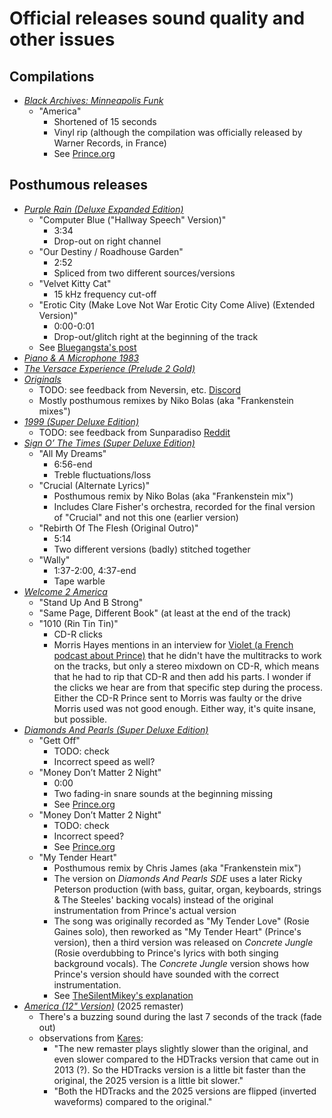 # Official releases sound quality and other issues

## Compilations

* [*Black Archives: Minneapolis Funk*](https://princevault.com/index.php?title=Album:_Black_Archives:_Minneapolis_Funk)
  * "America"
    * Shortened of 15 seconds
    * Vinyl rip (although the compilation was officially released by Warner Records, in France)
    * See [Prince.org](https://prince.org/msg/7/471025)

## Posthumous releases

* [*Purple Rain (Deluxe Expanded Edition)*](https://princevault.com/index.php?title=Album:_Purple_Rain_Deluxe)
  * "Computer Blue ("Hallway Speech" Version)"
    * 3:34
    * Drop-out on right channel
  * "Our Destiny / Roadhouse Garden"
    * 2:52
    * Spliced from two different sources/versions
  * "Velvet Kitty Cat"
    * 15 kHz frequency cut-off
  * "Erotic City (Make Love Not War Erotic City Come Alive) (Extended Version)"
    * 0:00-0:01
    * Drop-out/glitch right at the beginning of the track
  * See [Bluegangsta's post](https://prince.org/msg/7/443883)
* [*Piano & A Microphone 1983*](https://princevault.com/index.php?title=Album:_Piano_%26_A_Microphone_1983)
* [*The Versace Experience (Prelude 2 Gold)*](https://princevault.com/index.php?title=Album:_The_Versace_Experience_(Prelude_2_Gold))
* [*Originals*](https://princevault.com/index.php?title=Album:_Originals)
  * TODO: see feedback from Neversin, etc. [Discord](https://discord.com/channels/1156274456168239135/1156274456889667667/1300849682700046449)
  * Mostly posthumous remixes by Niko Bolas (aka "Frankenstein mixes")
* [*1999 (Super Deluxe Edition)*](https://princevault.com/index.php?title=Album:_1999_Deluxe)
  * TODO: see feedback from Sunparadiso [Reddit](https://www.reddit.com/r/PRINCE/comments/1gp4677/why_does_the_estate_fire_all_the_people_who_are/)  
* [*Sign O’ The Times (Super Deluxe Edition)*](https://princevault.com/index.php?title=Album:_Sign_O%E2%80%99_The_Times_Deluxe)
  * "All My Dreams"
    * 6:56-end
    * Treble fluctuations/loss
  * "Crucial (Alternate Lyrics)"
    * Posthumous remix by Niko Bolas (aka "Frankenstein mix")
    * Includes Clare Fisher's orchestra, recorded for the final version of "Crucial" and not this one (earlier version)
  * "Rebirth Of The Flesh (Original Outro)"
    * 5:14
    * Two different versions (badly) stitched together
  * "Wally"
    * 1:37-2:00, 4:37-end
    * Tape warble
* [*Welcome 2 America*](https://princevault.com/index.php?title=Album:_Welcome_2_America)
  * "Stand Up And B Strong"
  * "Same Page, Different Book" (at least at the end of the track)
  * "1010 (Rin Tin Tin)"
    * CD-R clicks
    * Morris Hayes mentions in an interview for [Violet (a French podcast about Prince)](https://podcast.ausha.co/violet/welcome-2-america-le-monde-selon-prince) that he didn't have the multitracks to work on the tracks, but only a stereo mixdown on CD-R, which means that he had to rip that CD-R and then add his parts. I wonder if the clicks we hear are from that specific step during the process. Either the CD-R Prince sent to Morris was faulty or the drive Morris used was not good enough. Either way, it's quite insane, but possible.
* [*Diamonds And Pearls (Super Deluxe Edition)*](https://princevault.com/index.php?title=Album:_Diamonds_And_Pearls_SuperDeluxe)
  * "Gett Off"
    * TODO: check 
    * Incorrect speed as well?
  * "Money Don’t Matter 2 Night"
    * 0:00
    * Two fading-in snare sounds at the beginning missing
    * See [Prince.org](https://prince.org/msg/7/470977?&pg=2)
  * "Money Don’t Matter 2 Night"
    * TODO: check
    * Incorrect speed?
    * See [Prince.org](https://prince.org/msg/7/470977?&pg=2)
  * "My Tender Heart"
    * Posthumous remix by Chris James (aka "Frankenstein mix")
    * The version on *Diamonds And Pearls SDE* uses a later Ricky Peterson production (with bass, guitar, organ, keyboards, strings & The Steeles' backing vocals) instead of the original instrumentation from Prince's actual version
    * The song was originally recorded as "My Tender Love" (Rosie Gaines solo), then reworked as "My Tender Heart" (Prince's version), then a third version was released on *Concrete Jungle* (Rosie overdubbing to Prince's lyrics with both singing background vocals). The *Concrete Jungle* version shows how Prince's version should have sounded with the correct instrumentation.
    * See [TheSilentMikey's explanation](https://discord.com/channels/1156274456168239135/1156274456889667667/1381999944357122159)
* [*America (12" Version)*](https://princevault.com/index.php/Single:_America) (2025 remaster)
    * There's a buzzing sound during the last 7 seconds of the track (fade out)
    * observations from [Kares](https://discord.com/channels/1156274456168239135/1156274456889667667/1390388616340963383):
      * "The new remaster plays slightly slower than the original, and even slower compared to the HDTracks version that came out in 2013 (?). So the HDTracks version is a little bit faster than the original, the 2025 version is a little bit slower."
      * "Both the HDTracks and the 2025 versions are flipped (inverted waveforms) compared to the original."
